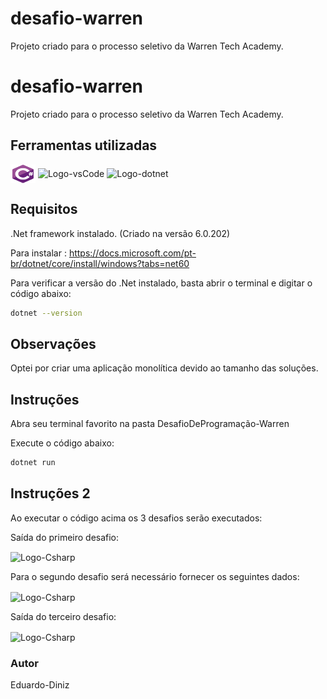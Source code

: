 # desafio-warren
Projeto criado para o processo seletivo da Warren Tech Academy.
# desafio-warren
Projeto criado para o processo seletivo da Warren Tech Academy.

## Ferramentas utilizadas

<img align="center" alt="Logo-Csharp" height="30" width="40" src="https://raw.githubusercontent.com/devicons/devicon/master/icons/csharp/csharp-original.svg"> <img align="center" alt="Logo-vsCode" height="30" width="40" src="https://symbols.getvecta.com/stencil_100/49_visual-studio-code-icon.b511a398fd.svg">
<img align="center" alt="Logo-dotnet" height="35" width="45" src="https://user-images.githubusercontent.com/48698163/167280163-22e2e437-6433-4977-aebe-01ec529971bd.png">





## Requisitos
.Net framework instalado. (Criado na versão 6.0.202)

Para instalar : https://docs.microsoft.com/pt-br/dotnet/core/install/windows?tabs=net60

Para verificar a versão do .Net instalado, basta abrir o terminal e digitar o código abaixo:
```sh
dotnet --version
```

## Observações

Optei por criar uma aplicação monolítica devido ao tamanho das soluções.

## Instruções


Abra seu terminal favorito na pasta DesafioDeProgramação-Warren 


Execute o código abaixo:

```sh
dotnet run
```



## Instruções 2

Ao executar o código acima os 3 desafios serão executados:

Saída do primeiro desafio:

<img align="center" alt="Logo-Csharp" height="200" width="320" src="https://user-images.githubusercontent.com/48698163/167280015-966584af-ce36-41b9-b47a-569ce34c21f4.png"> 

Para o segundo desafio será necessário fornecer os seguintes dados:

<img align="center" alt="Logo-Csharp" height="200" width="320" src="https://user-images.githubusercontent.com/48698163/167279998-bc6313f7-6eb9-4069-a9a3-74a43e7c3a25.png"> 

Saída do terceiro desafio:

<img align="center" alt="Logo-Csharp" height="150" width="260" src="https://user-images.githubusercontent.com/48698163/167280303-fcda4dbf-bc88-4c94-964a-f93e4e84a42d.png"> 

### Autor
Eduardo-Diniz
